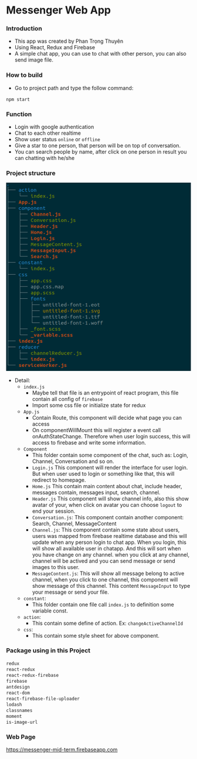 # Messenger Web App

### Introduction
- This app was created by Phan Trọng Thuyên
- Using React, Redux and Firebase
- A simple chat app, you can use to chat with other person, you can also send image file.

### How to build
- Go to project path and type the follow command:
```
npm start
```

### Function
- Login with google authentication
- Chat to each other realtime
- Show user status ```online``` or ```offline```
- Give a star to one person, that person will be on top of conversation.
- You can search people by name, after click on one person in result you can chatting with he/she

### Project structure

![](https://raw.githubusercontent.com/billhcmus/messenger-react-redux-firebase/master/images/project-structure.png)

- Detail:
    - ```index.js```
        - Maybe tell that file is an entrypoint of react program, this file contain all config of ```firebase```
        - Import some css file or initialize state for redux
    - ```App.js```
        - Contain Route, this component will decide what page you can access
        - On componentWillMount this will register a event call onAuthStateChange. Therefore when user login success, this will access to firebase and write some information.
    - ```Component```
        - This folder contain some component of the chat, such as: Login, Channel, Conversation and so on.
        - ```Login.js``` This component will render the interface for user login. But when user used to login or something like that, this will redirect to homepage.
        - ```Home.js``` This contain main content about chat, include header, messages contain, messages input, search, channel.
        - ```Header.js``` This component will show channel info, also this show avatar of your, when click on avatar you can choose ```logout``` to end your session.
        - ```Conversation.js```: This component contain another component: Search, Channel, MessageContent
        - ```Channel.js```: This component contain some state about users, users was mapped from firebase realtime database and this will update when any person login to chat app. When you login, this will show all available user in chatapp. And this will sort when you have change on any channel. when you click at any channel, channel will be actived and you can send message or send images to this user.
        - ```MessageContent.js```: This will show all message belong to active channel, when you click to one channel, this component will show message of this channel. This content ```MessageInput``` to type your message or send your file.
    - ```constant```:
        - This folder contain one file call ```index.js``` to definition some variable const.
    - ```action```:
        - This contain some define of action. Ex: ```changeActiveChannelId```
    - ```css```:
        - This contain some style sheet for above component.

### Package using in this Project

```
redux
react-redux
react-redux-firebase
firebase
antdesign
react-dom
react-firebase-file-uploader
lodash
classnames
moment
is-image-url
```
    
### Web Page

https://messenger-mid-term.firebaseapp.com
